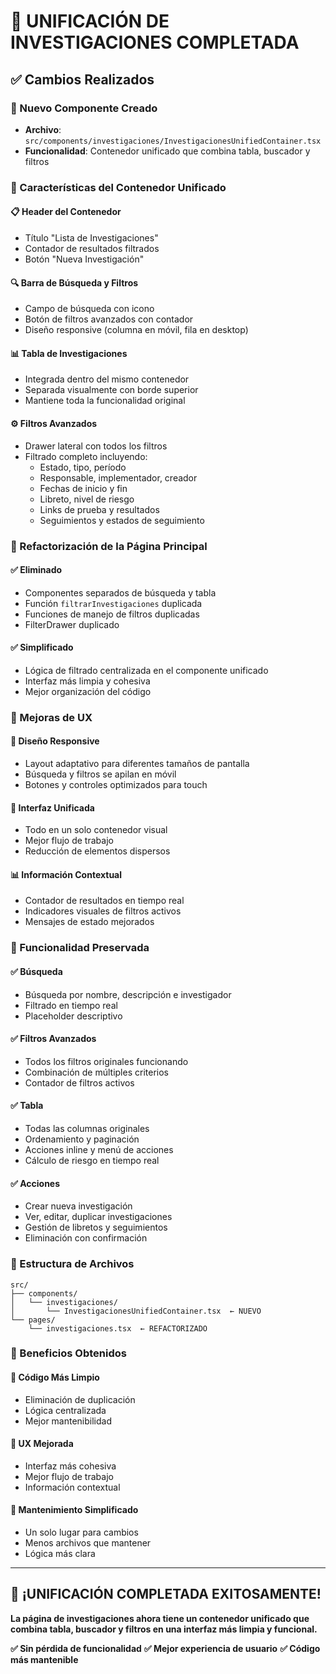 # 🎯 UNIFICACIÓN DE INVESTIGACIONES COMPLETADA

## ✅ Cambios Realizados

### 🔧 Nuevo Componente Creado
- **Archivo**: `src/components/investigaciones/InvestigacionesUnifiedContainer.tsx`
- **Funcionalidad**: Contenedor unificado que combina tabla, buscador y filtros

### 🎯 Características del Contenedor Unificado

#### 📋 Header del Contenedor
- Título "Lista de Investigaciones"
- Contador de resultados filtrados
- Botón "Nueva Investigación"

#### 🔍 Barra de Búsqueda y Filtros
- Campo de búsqueda con icono
- Botón de filtros avanzados con contador
- Diseño responsive (columna en móvil, fila en desktop)

#### 📊 Tabla de Investigaciones
- Integrada dentro del mismo contenedor
- Separada visualmente con borde superior
- Mantiene toda la funcionalidad original

#### ⚙️ Filtros Avanzados
- Drawer lateral con todos los filtros
- Filtrado completo incluyendo:
  - Estado, tipo, período
  - Responsable, implementador, creador
  - Fechas de inicio y fin
  - Libreto, nivel de riesgo
  - Links de prueba y resultados
  - Seguimientos y estados de seguimiento

### 🔄 Refactorización de la Página Principal

#### ✅ Eliminado
- Componentes separados de búsqueda y tabla
- Función `filtrarInvestigaciones` duplicada
- Funciones de manejo de filtros duplicadas
- FilterDrawer duplicado

#### ✅ Simplificado
- Lógica de filtrado centralizada en el componente unificado
- Interfaz más limpia y cohesiva
- Mejor organización del código

### 🎨 Mejoras de UX

#### 📱 Diseño Responsive
- Layout adaptativo para diferentes tamaños de pantalla
- Búsqueda y filtros se apilan en móvil
- Botones y controles optimizados para touch

#### 🎯 Interfaz Unificada
- Todo en un solo contenedor visual
- Mejor flujo de trabajo
- Reducción de elementos dispersos

#### 📊 Información Contextual
- Contador de resultados en tiempo real
- Indicadores visuales de filtros activos
- Mensajes de estado mejorados

### 🔧 Funcionalidad Preservada

#### ✅ Búsqueda
- Búsqueda por nombre, descripción e investigador
- Filtrado en tiempo real
- Placeholder descriptivo

#### ✅ Filtros Avanzados
- Todos los filtros originales funcionando
- Combinación de múltiples criterios
- Contador de filtros activos

#### ✅ Tabla
- Todas las columnas originales
- Ordenamiento y paginación
- Acciones inline y menú de acciones
- Cálculo de riesgo en tiempo real

#### ✅ Acciones
- Crear nueva investigación
- Ver, editar, duplicar investigaciones
- Gestión de libretos y seguimientos
- Eliminación con confirmación

### 📁 Estructura de Archivos

```
src/
├── components/
│   └── investigaciones/
│       └── InvestigacionesUnifiedContainer.tsx  ← NUEVO
└── pages/
    └── investigaciones.tsx  ← REFACTORIZADO
```

### 🎯 Beneficios Obtenidos

#### 🧹 Código Más Limpio
- Eliminación de duplicación
- Lógica centralizada
- Mejor mantenibilidad

#### 🎨 UX Mejorada
- Interfaz más cohesiva
- Mejor flujo de trabajo
- Información contextual

#### 🔧 Mantenimiento Simplificado
- Un solo lugar para cambios
- Menos archivos que mantener
- Lógica más clara

---

## 🚀 ¡UNIFICACIÓN COMPLETADA EXITOSAMENTE!

**La página de investigaciones ahora tiene un contenedor unificado que combina tabla, buscador y filtros en una interfaz más limpia y funcional.**

**✅ Sin pérdida de funcionalidad**
**✅ Mejor experiencia de usuario**
**✅ Código más mantenible**
